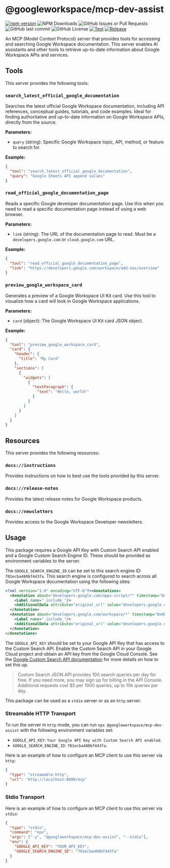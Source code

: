 # @googleworkspace/mcp-dev-assist

[![npm version](https://img.shields.io/npm/v/%40googleworkspace%2Fmcp-dev-assist)](https://www.npmjs.com/package/@googleworkspace/mcp-dev-assist)
![NPM Downloads](https://img.shields.io/npm/dm/%40googleworkspace%2Fmcp-dev-assist)
![GitHub Issues or Pull Requests](https://img.shields.io/github/issues/googleworkspace/dev-assist)
![GitHub last commit](https://img.shields.io/github/last-commit/googleworkspace/dev-assist)
![GitHub License](https://img.shields.io/github/license/googleworkspace/dev-assist)
[![Test](https://github.com/googleworkspace/dev-assist/actions/workflows/test.yml/badge.svg)](https://github.com/googleworkspace/dev-assist/actions/workflows/test.yml)
[![Release](https://github.com/googleworkspace/dev-assist/actions/workflows/release.yml/badge.svg)](https://github.com/googleworkspace/dev-assist/actions/workflows/release.yml)

An MCP (Model Context Protocol) server that provides tools for accessing and searching Google Workspace documentation. This server enables AI assistants and other tools to retrieve up-to-date information about Google Workspace APIs and services.

## Tools

This server provides the following tools:

### `search_latest_official_google_documentation`

Searches the latest official Google Workspace documentation, including API references, conceptual guides, tutorials, and code examples. Ideal for finding authoritative and up-to-date information on Google Workspace APIs, directly from the source.

**Parameters:**

- `query` (string): Specific Google Workspace topic, API, method, or feature to search for.

**Example:**

```json
{
  "tool": "search_latest_official_google_documentation",
  "query": "Google Sheets API append values"
}
```

### `read_official_google_documentation_page`

Reads a specific Google developer documentation page. Use this when you need to read a specific documentation page instead of using a web browser.

**Parameters:**

- `link` (string): The URL of the documentation page to read. Must be a `developers.google.com` or `cloud.google.com` URL.

**Example:**

```json
{
  "tool": "read_official_google_documentation_page",
  "link": "https://developers.google.com/workspace/add-ons/overview"
}
```

### `preview_google_workspace_card`

Generates a preview of a Google Workspace UI Kit card. Use this tool to visualize how a card will look in Google Workspace applications.

**Parameters:**

- `card` (object): The Google Workspace UI Kit card JSON object.

**Example:**

```json
{
  "tool": "preview_google_workspace_card",
  "card": {
    "header": {
      "title": "My Card"
    },
    "sections": [
      {
        "widgets": [
          {
            "textParagraph": {
              "text": "Hello, world!"
            }
          }
        ]
      }
    ]
  }
}
```

## Resources

This server provides the following resources:

### `docs://instructions`

Provides instructions on how to best use the tools provided by this server.

### `docs://release-notes`

Provides the latest release notes for Google Workspace products.

### `docs://newsletters`

Provides access to the Google Workspace Developer newsletters.

## Usage

This package requires a Google API Key with Custom Search API enabled and a Google Custom Search Engine ID. These should be provided as environment variables to the server.

The `GOOGLE_SEARCH_ENGINE_ID` can be set to this search engine ID: `701ecba480bf443fa`. This search engine is configured to search across all Google Workspace documentation using the following sites:

```xml
<?xml version="1.0" encoding="UTF-8"?><Annotations>
  <Annotation about="developers.google.com/apps-script/*" timestamp="0x00063584435f37fd" score="1.0">
    <Label name="_include_"/>
    <AdditionalData attribute="original_url" value="developers.google.com/apps-script/*"/>
  </Annotation>
  <Annotation about="developers.google.com/workspace/*" timestamp="0x00063480a0b76c0d" score="1.0">
    <Label name="_include_"/>
    <AdditionalData attribute="original_url" value="developers.google.com/workspace/*"/>
  </Annotation>
</Annotations>
```

The `GOOGLE_API_KEY` should be set to your Google API Key that has access to the Custom Search API. Enable the Custom Search API in your Google Cloud project and obtain an API key from the Google Cloud Console. See the [Google Custom Search API documentation](https://developers.google.com/custom-search/v1/overview) for more details on how to set this up.

> Custom Search JSON API provides 100 search queries per day for free. If you need more, you may sign up for billing in the API Console. Additional requests cost $5 per 1000 queries, up to 10k queries per day.

This package can be used as a `stdio` server or as an `http` server.

### Streamable HTTP Transport

To run the server in `http` mode, you can run `npx @googleworkspace/mcp-dev-assist` with the following environment variables set:

- `GOOGLE_API_KEY`: `Your Google API Key with Custom Search API enabled`.
- `GOOGLE_SEARCH_ENGINE_ID`: `701ecba480bf443fa`.

Here is an example of how to configure an MCP client to use this server via `http`:

```json
{
  "type": "streamable-http",
  "url": "http://localhost:8080/mcp"
}
```

### Stdio Transport

Here is an example of how to configure an MCP client to use this server via `stdio`:

```json
{
  "type": "stdio",
  "command": "npx",
  "args": ["-y", "@googleworkspace/mcp-dev-assist", "--stdio"],
  "env": {
    "GOOGLE_API_KEY": "YOUR_API_KEY",
    "GOOGLE_SEARCH_ENGINE_ID": "701ecba480bf443fa"
  }
}
```
